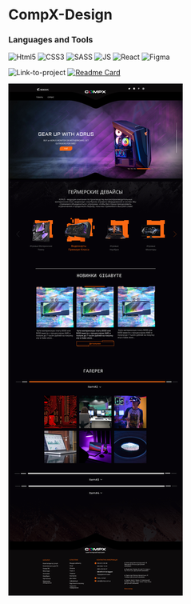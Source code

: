 # CompX-Design

### Languages and Tools
![Html5](https://img.shields.io/badge/-Html5-41AB58?style=for-the-badge&logo=html5&logoColor=ffffff)
![CSS3](https://img.shields.io/badge/-CSS3-41AB58?style=for-the-badge&logo=css3&logoColor=ffffff)
![SASS](https://img.shields.io/badge/-SASS-41AB58?style=for-the-badge&logo=sass&logoColor=ffffff)
![JS](https://img.shields.io/badge/-JavaScript/es6-41AB58?style=for-the-badge&logo=javascript&logoColor=ffffff)
![React](https://img.shields.io/badge/-React+MUI-41AB58?style=for-the-badge&logo=react&logoColor=ffffff)
![Figma](https://img.shields.io/badge/-Figma-41AB58?style=for-the-badge&logo=figma&logoColor=ffffff)

![Link-to-project](https://github.com/WebDefi/compx-gigabyte)
[![Readme Card](https://github-readme-stats.vercel.app/api/pin/?username=WebDefi&repo=compx-gigabyte&theme=dark)](https://github.com/yeezysmem/compx-gigabyte)



![](https://github.com/yeezysmem/CompX-Design/blob/main/Frame3.jpg)
